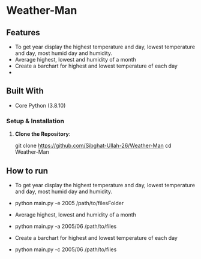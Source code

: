 # Weather-Man

## Features

- To get year display the highest temperature and day, lowest temperature and day, most humid day and humidity.
- Average highest, lowest and humidity of a month
- Create a barchart for highest and lowest temperature of each day
- 
## Built With
- Core Python (3.8.10)

### Setup & Installation

1. **Clone the Repository**:

    git clone https://github.com/Sibghat-Ullah-26/Weather-Man
    cd Weather-Man

## How to run
- To get year display the highest temperature and day, lowest temperature and day, most humid day and humidity.
- python main.py -e 2005 /path/to/filesFolder

-  Average highest, lowest and humidity of a month
-  python main.py -a 2005/06 /path/to/files

-  Create a barchart for highest and lowest temperature of each day
-  python main.py -c 2005/06 /path/to/files
